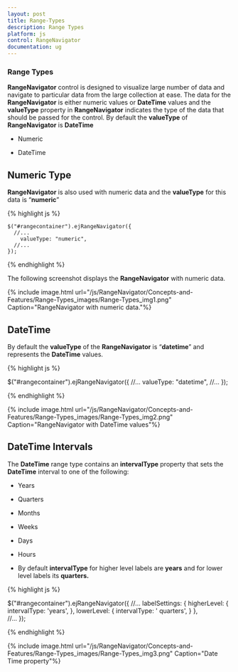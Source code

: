 ```yaml
---
layout: post
title: Range-Types
description: Range Types
platform: js
control: RangeNavigator
documentation: ug
---
```


### Range Types

**RangeNavigator** control is designed to visualize large number of data and navigate to particular data from the large collection at ease. The data for the **RangeNavigator** is either numeric values or **DateTime** values and the **valueType** property in **RangeNavigator** indicates the type of the data that should be passed for the control. By default the **valueType** of **RangeNavigator** is **DateTime**

* Numeric                   

* DateTime

## Numeric Type

**RangeNavigator** is also used with numeric data and the **valueType** for this data is “**numeric**”

{% highlight js %}


    $("#rangecontainer").ejRangeNavigator({
      //...
        valueType: "numeric",
      //...	
    });


{% endhighlight %}


The following screenshot displays the **RangeNavigator** with numeric data.



{% include image.html url="/js/RangeNavigator/Concepts-and-Features/Range-Types_images/Range-Types_img1.png" Caption="RangeNavigator with numeric data."%}

## DateTime

By default the **valueType** of the **RangeNavigator** is “**datetime**” and represents the **DateTime** values.

{% highlight js %}


$("#rangecontainer").ejRangeNavigator({
      //...
        valueType: "datetime",
      //...	
       });


{% endhighlight %}



{% include image.html url="/js/RangeNavigator/Concepts-and-Features/Range-Types_images/Range-Types_img2.png" Caption="RangeNavigator with DateTime values"%}

## DateTime Intervals

The **DateTime** range type contains an **intervalType** property that sets the **DateTime** interval to one of the following:

* Years

* Quarters

* Months

* Weeks

* Days 

* Hours

* By default **intervalType** for higher level labels are **years** and for lower level labels its **quarters.**


{% highlight js %}


$("#rangecontainer").ejRangeNavigator({
   //...
     labelSettings:
      { 
          higherLevel:
            {
                intervalType: 'years',
            },
        lowerLevel:
           {
               intervalType: ' quarters',
           }
      },    
  //...	
  });


{% endhighlight %}





{% include image.html url="/js/RangeNavigator/Concepts-and-Features/Range-Types_images/Range-Types_img3.png" Caption="Date Time property"%}
